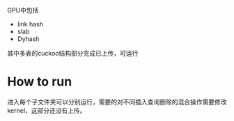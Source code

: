
GPU中包括
- link hash
- slab 
- Dyhash 

其中多表的cuckoo结构部分完成已上传，可运行

# How to run 
进入每个子文件夹可以分别运行，需要的对不同插入查询删除的混合操作需要修改kernel，这部分还没有上传。

